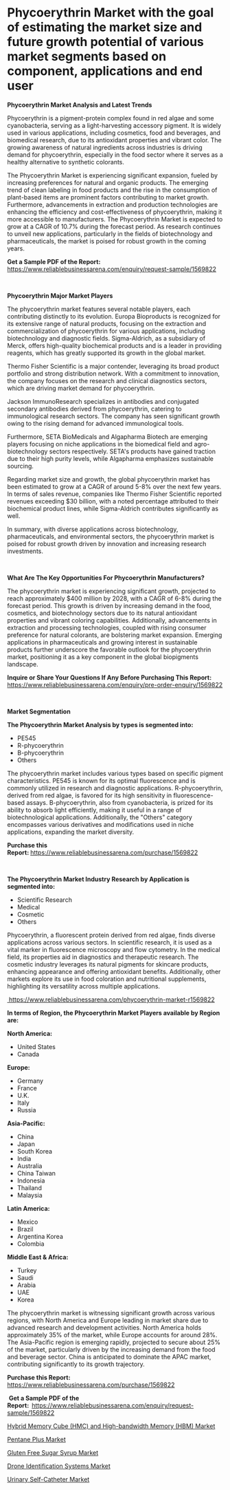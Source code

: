 <p><h1>Phycoerythrin Market with the goal of estimating the market size and future growth potential of various market segments based on component, applications and end user</h1></p><p><strong>Phycoerythrin Market Analysis and Latest Trends</strong></p>
<p><p>Phycoerythrin is a pigment-protein complex found in red algae and some cyanobacteria, serving as a light-harvesting accessory pigment. It is widely used in various applications, including cosmetics, food and beverages, and biomedical research, due to its antioxidant properties and vibrant color. The growing awareness of natural ingredients across industries is driving demand for phycoerythrin, especially in the food sector where it serves as a healthy alternative to synthetic colorants.</p><p>The Phycoerythrin Market is experiencing significant expansion, fueled by increasing preferences for natural and organic products. The emerging trend of clean labeling in food products and the rise in the consumption of plant-based items are prominent factors contributing to market growth. Furthermore, advancements in extraction and production technologies are enhancing the efficiency and cost-effectiveness of phycoerythrin, making it more accessible to manufacturers. The Phycoerythrin Market is expected to grow at a CAGR of 10.7% during the forecast period. As research continues to unveil new applications, particularly in the fields of biotechnology and pharmaceuticals, the market is poised for robust growth in the coming years.</p></p>
<p><strong>Get a Sample PDF of the Report:&nbsp;</strong> <a href="https://www.reliablebusinessarena.com/enquiry/request-sample/1569822?utm_campaign=1744&utm_medium=2&utm_source=Github&utm_content=ia&utm_term=14102024&utm_id=phycoerythrin">https://www.reliablebusinessarena.com/enquiry/request-sample/1569822</a></p>
<p>&nbsp;</p>
<p><strong>Phycoerythrin Major Market Players</strong></p>
<p><p>The phycoerythrin market features several notable players, each contributing distinctly to its evolution. Europa Bioproducts is recognized for its extensive range of natural products, focusing on the extraction and commercialization of phycoerythrin for various applications, including biotechnology and diagnostic fields. Sigma-Aldrich, as a subsidiary of Merck, offers high-quality biochemical products and is a leader in providing reagents, which has greatly supported its growth in the global market.</p><p>Thermo Fisher Scientific is a major contender, leveraging its broad product portfolio and strong distribution network. With a commitment to innovation, the company focuses on the research and clinical diagnostics sectors, which are driving market demand for phycoerythrin.</p><p>Jackson ImmunoResearch specializes in antibodies and conjugated secondary antibodies derived from phycoerythrin, catering to immunological research sectors. The company has seen significant growth owing to the rising demand for advanced immunological tools.</p><p>Furthermore, SETA BioMedicals and Algapharma Biotech are emerging players focusing on niche applications in the biomedical field and agro-biotechnology sectors respectively. SETA's products have gained traction due to their high purity levels, while Algapharma emphasizes sustainable sourcing.</p><p>Regarding market size and growth, the global phycoerythrin market has been estimated to grow at a CAGR of around 5-8% over the next few years. In terms of sales revenue, companies like Thermo Fisher Scientific reported revenues exceeding $30 billion, with a noted percentage attributed to their biochemical product lines, while Sigma-Aldrich contributes significantly as well.</p><p>In summary, with diverse applications across biotechnology, pharmaceuticals, and environmental sectors, the phycoerythrin market is poised for robust growth driven by innovation and increasing research investments.</p></p>
<p>&nbsp;</p>
<p><strong>What Are The Key Opportunities For Phycoerythrin Manufacturers?</strong></p>
<p><p>The phycoerythrin market is experiencing significant growth, projected to reach approximately $400 million by 2028, with a CAGR of 6-8% during the forecast period. This growth is driven by increasing demand in the food, cosmetics, and biotechnology sectors due to its natural antioxidant properties and vibrant coloring capabilities. Additionally, advancements in extraction and processing technologies, coupled with rising consumer preference for natural colorants, are bolstering market expansion. Emerging applications in pharmaceuticals and growing interest in sustainable products further underscore the favorable outlook for the phycoerythrin market, positioning it as a key component in the global biopigments landscape.</p></p>
<p><strong>Inquire or Share Your Questions If Any Before Purchasing This Report:</strong> <a href="https://www.reliablebusinessarena.com/enquiry/pre-order-enquiry/1569822?utm_campaign=1744&utm_medium=2&utm_source=Github&utm_content=ia&utm_term=14102024&utm_id=phycoerythrin">https://www.reliablebusinessarena.com/enquiry/pre-order-enquiry/1569822</a></p>
<p>&nbsp;</p>
<p><strong>Market Segmentation</strong></p>
<p><strong>The Phycoerythrin Market Analysis by types is segmented into:</strong></p>
<p><ul><li>PE545</li><li>R-phycoerythrin</li><li>B-phycoerythrin</li><li>Others</li></ul></p>
<p><p>The phycoerythrin market includes various types based on specific pigment characteristics. PE545 is known for its optimal fluorescence and is commonly utilized in research and diagnostic applications. R-phycoerythrin, derived from red algae, is favored for its high sensitivity in fluorescence-based assays. B-phycoerythrin, also from cyanobacteria, is prized for its ability to absorb light efficiently, making it useful in a range of biotechnological applications. Additionally, the "Others" category encompasses various derivatives and modifications used in niche applications, expanding the market diversity.</p></p>
<p><strong>Purchase this Report:&nbsp;</strong><a href="https://www.reliablebusinessarena.com/purchase/1569822?utm_campaign=1744&utm_medium=2&utm_source=Github&utm_content=ia&utm_term=14102024&utm_id=phycoerythrin">https://www.reliablebusinessarena.com/purchase/1569822</a></p>
<p>&nbsp;</p>
<p><strong>The Phycoerythrin Market Industry Research by Application is segmented into:</strong></p>
<p><ul><li>Scientific Research</li><li>Medical</li><li>Cosmetic</li><li>Others</li></ul></p>
<p><p>Phycoerythrin, a fluorescent protein derived from red algae, finds diverse applications across various sectors. In scientific research, it is used as a vital marker in fluorescence microscopy and flow cytometry. In the medical field, its properties aid in diagnostics and therapeutic research. The cosmetic industry leverages its natural pigments for skincare products, enhancing appearance and offering antioxidant benefits. Additionally, other markets explore its use in food coloration and nutritional supplements, highlighting its versatility across multiple applications.</p></p>
<p><a href="https://www.reliablebusinessarena.com/phycoerythrin-market-r1569822?utm_campaign=1744&utm_medium=2&utm_source=Github&utm_content=ia&utm_term=14102024&utm_id=phycoerythrin">&nbsp;https://www.reliablebusinessarena.com/phycoerythrin-market-r1569822</a></p>
<p><strong>In terms of Region, the Phycoerythrin Market Players available by Region are:</strong></p>
<p>
    <p> <strong> North America: </strong>
        <ul>
            <li>United States</li>
            <li>Canada</li>
        </ul>
        </p> 
    <p> <strong> Europe: </strong>
        <ul>
            <li>Germany</li>
            <li>France</li>
            <li>U.K.</li>
            <li>Italy</li>
            <li>Russia</li>
        </ul>
        </p> 
    <p> <strong> Asia-Pacific: </strong>
        <ul>
            <li>China</li>
            <li>Japan</li>
            <li>South Korea</li>
            <li>India</li>
            <li>Australia</li>
            <li>China Taiwan</li>
            <li>Indonesia</li>
            <li>Thailand</li>
            <li>Malaysia</li>
        </ul>
        </p> 
    <p> <strong> Latin America: </strong>
        <ul>
            <li>Mexico</li>
            <li>Brazil</li>
            <li>Argentina Korea</li>
            <li>Colombia</li>
        </ul>
        </p> 
    <p> <strong> Middle East & Africa: </strong>
        <ul>
            <li>Turkey</li>
            <li>Saudi</li>
            <li>Arabia</li>
            <li>UAE</li>
            <li>Korea</li>
        </ul>
    </p>
    </p>
<p><p>The phycoerythrin market is witnessing significant growth across various regions, with North America and Europe leading in market share due to advanced research and development activities. North America holds approximately 35% of the market, while Europe accounts for around 28%. The Asia-Pacific region is emerging rapidly, projected to secure about 25% of the market, particularly driven by the increasing demand from the food and beverage sector. China is anticipated to dominate the APAC market, contributing significantly to its growth trajectory.</p></p>
<p><strong>Purchase this Report: </strong><a href="https://www.reliablebusinessarena.com/purchase/1569822?utm_campaign=1744&utm_medium=2&utm_source=Github&utm_content=ia&utm_term=14102024&utm_id=phycoerythrin">https://www.reliablebusinessarena.com/purchase/1569822</a></p>
<p>&nbsp;<strong>Get a Sample PDF of the Report:&nbsp;&nbsp;</strong><a href="https://www.reliablebusinessarena.com/enquiry/request-sample/1569822?utm_campaign=1744&utm_medium=2&utm_source=Github&utm_content=ia&utm_term=14102024&utm_id=phycoerythrin">https://www.reliablebusinessarena.com/enquiry/request-sample/1569822</a></p>
<p><strong></strong></p>
<p><p><a href="https://www.linkedin.com/pulse/regional-adaptations-global-hybrid-memory-cube-hmc-high-bandwidth-dz60e?trk=public_post_embed_feed-article-content&utm_campaign=1744&utm_medium=2&utm_source=Github&utm_content=ia&utm_term=14102024&utm_id=phycoerythrin">Hybrid Memory Cube (HMC) and High-bandwidth Memory (HBM) Market</a></p><p><a href="https://www.linkedin.com/pulse/pentane-plus-market-evolution-key-trends-regional-dynamics-ofm6e?trk=public_post_embed_feed-article-content&utm_campaign=1744&utm_medium=2&utm_source=Github&utm_content=ia&utm_term=14102024&utm_id=phycoerythrin">Pentane Plus Market</a></p><p><a href="https://www.linkedin.com/pulse/global-gluten-free-sugar-syrup-market-analysis-key-trends-v7tge?trk=public_post_embed_feed-article-content&utm_campaign=1744&utm_medium=2&utm_source=Github&utm_content=ia&utm_term=14102024&utm_id=phycoerythrin">Gluten Free Sugar Syrup Market</a></p><p><a href="https://www.linkedin.com/pulse/drone-identification-systems-market-velocity-55-cagr-trajectory-ingae?trk=public_post_embed_feed-article-content&utm_campaign=1744&utm_medium=2&utm_source=Github&utm_content=ia&utm_term=14102024&utm_id=phycoerythrin">Drone Identification Systems Market</a></p><p><a href="https://www.linkedin.com/pulse/urinary-self-catheter-market-size-type-foley-cathetersintermittent-iruie?trk=public_post_embed_feed-article-content&utm_campaign=1744&utm_medium=2&utm_source=Github&utm_content=ia&utm_term=14102024&utm_id=phycoerythrin">Urinary Self-Catheter Market</a></p></p>